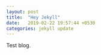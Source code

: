 ```yaml
---
layout: post
title:  "Hey Jekyll"
date:   2019-02-22 19:57:44 +0530
categories: jekyll update
---
```

Test blog.